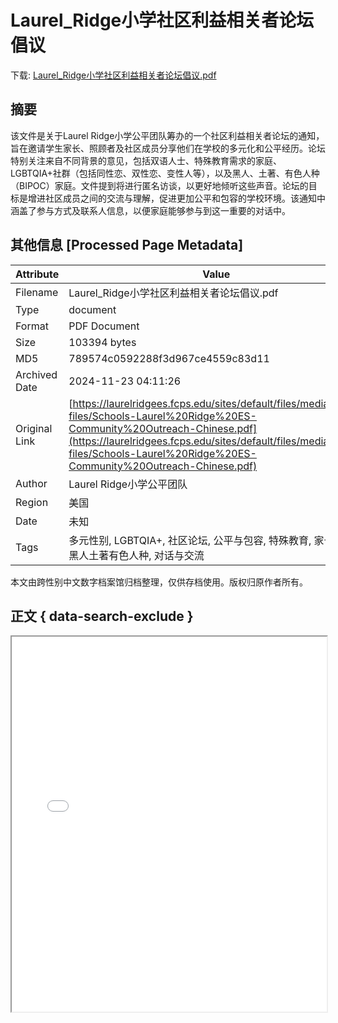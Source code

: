 # Laurel_Ridge小学社区利益相关者论坛倡议

<!-- tcd_download_link -->
下载: [Laurel_Ridge小学社区利益相关者论坛倡议.pdf](Laurel_Ridge小学社区利益相关者论坛倡议.pdf)
<!-- tcd_download_link_end -->

## 摘要

<!-- tcd_abstract -->
该文件是关于Laurel Ridge小学公平团队筹办的一个社区利益相关者论坛的通知，旨在邀请学生家长、照顾者及社区成员分享他们在学校的多元化和公平经历。论坛特别关注来自不同背景的意见，包括双语人士、特殊教育需求的家庭、LGBTQIA+社群（包括同性恋、双性恋、变性人等），以及黑人、土著、有色人种（BIPOC）家庭。文件提到将进行匿名访谈，以更好地倾听这些声音。论坛的目标是增进社区成员之间的交流与理解，促进更加公平和包容的学校环境。该通知中涵盖了参与方式及联系人信息，以便家庭能够参与到这一重要的对话中。

<!-- tcd_abstract_end -->

## 其他信息 [Processed Page Metadata]

| Attribute       | Value                                  |
|-----------------|----------------------------------------|
| Filename        | Laurel_Ridge小学社区利益相关者论坛倡议.pdf                             |
| Type            | document                                 |
| Format          | PDF Document                               |
| Size            | 103394 bytes                           |
| MD5             | 789574c0592288f3d967ce4559c83d11                                  |
| Archived Date   | 2024-11-23 04:11:26                             |
| Original Link   | [https://laurelridgees.fcps.edu/sites/default/files/media/inline-files/Schools-Laurel%20Ridge%20ES-Community%20Outreach-Chinese.pdf](https://laurelridgees.fcps.edu/sites/default/files/media/inline-files/Schools-Laurel%20Ridge%20ES-Community%20Outreach-Chinese.pdf)                         |
| Author          | Laurel Ridge小学公平团队                               |
| Region          | 美国                               |
| Date            | 未知                                 |
| Tags            | 多元性别, LGBTQIA+, 社区论坛, 公平与包容, 特殊教育, 家长意见, 黑人土著有色人种, 对话与交流                                 |

本文由跨性别中文数字档案馆归档整理，仅供存档使用。版权归原作者所有。


## 正文 { data-search-exclude }

<!-- tcd_main_text -->
<iframe src="../Laurel_Ridge小学社区利益相关者论坛倡议.pdf" width="100%" height="600px">
    <p>无法显示PDF，请下载查看。</p>
</iframe>
<!-- tcd_main_text_end -->

